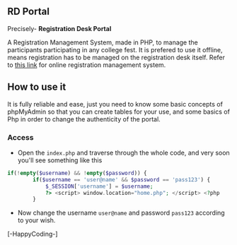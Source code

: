 
## RD Portal

Precisely- **Registration Desk Portal**

A Registration Management System, made in PHP, to manage the participants participating in any college fest. It is prefered to use it offline, means registration has to be managed on the registration desk itself. Refer to [this link]() for online registration management system. 



## How to use it

It is fully reliable and ease, just you need to know some basic concepts of phpMyAdmin so that you can create tables for your use, and some basics of Php in order to change the authenticity of the portal.    

### Access
* Open the <code>index.php</code> and traverse through the whole code, and very soon you'll see something like this 
```php
if(!empty($username) && !empty($password)) {
		if($username == 'user@name' && $password == 'pass123') {
			$_SESSION['username'] = $username;
			?> <script> window.location="home.php"; </script> <?php 
		}
```
* Now change the username <code>user@name</code> and password <code>pass123</code> according to your wish.

[-HappyCoding-] 
